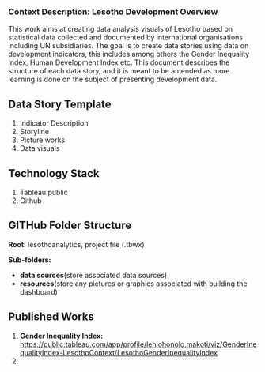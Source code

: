 ### Context Description: Lesotho Development Overview

This work aims at creating data analysis visuals of Lesotho based on statistical data collected and documented by international organisations including UN subsidiaries. The goal is to create data stories using data on development indicators, this includes among others the Gender Inequality Index, Human Development Index etc. This document describes the structure of each data story, and it is meant to be amended as more learning is done on the subject of presenting development data.

## Data Story Template

1. Indicator Description
2. Storyline 
3. Picture works
4. Data visuals

## Technology Stack

1. Tableau public
2. Github

## GITHub Folder Structure

**Root**: lesothoanalytics, project file (.tbwx)

**Sub-folders:** 

- **data sources**(store associated data sources)
- **resources**(store any pictures or graphics associated with building the dashboard)

## Published Works

1. **Gender Inequality Index:** https://public.tableau.com/app/profile/lehlohonolo.makoti/viz/GenderInequalityIndex-LesothoContext/LesothoGenderInequalityIndex
2. 

